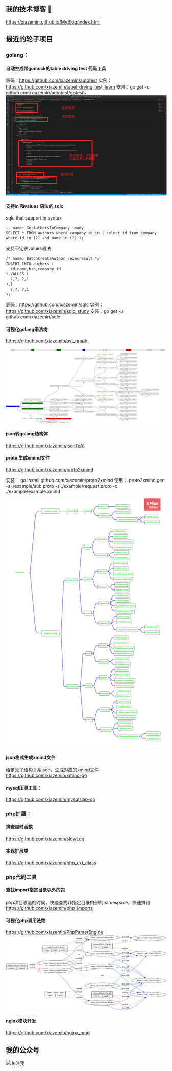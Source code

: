## 我的技术博客 👋
https://xiazemin.github.io/MyBlog/index.html

<!--
**xiazemin/xiazemin** is a ✨ _special_ ✨ repository because its `README.md` (this file) appears on your GitHub profile.

Here are some ideas to get you started:

- 🔭 I’m currently working on ...
- 🌱 I’m currently learning ...
- 👯 I’m looking to collaborate on ...
- 🤔 I’m looking for help with ...
- 💬 Ask me about ...
- 📫 How to reach me: ...
- 😄 Pronouns: ...
- ⚡ Fun fact: ...
-->

## 最近的轮子项目  

### golang：

#### 自动生成带gomock的table driving test 代码工具
源码：https://github.com/xiazemin/autotest
实例：https://github.com/xiazemin/tabel_drving_test_learn
安装：go get -u github.com/xiazemin/autotest/gotests
![自动生成带gomock的代码](https://github.com/xiazemin/autotest/blob/master/WechatIMG600.jpeg)

#### 支持in 和values 语法的 sqlc 
sqlc that support in syntax
```
-- name: GetAuthorsInCompany :many
SELECT * FROM authors where company_id in ( select id from company where id in (?) and name in (?) );
```
支持不定长values语法
```
/* name: BatchCreateAuthor :execresult */
INSERT INTO authors (
  id,name,bio,company_id
) VALUES (
  ?,?, ?,1 
),(
  ?,?, ?,1 
);
```
源码：https://github.com/xiazemin/sqlc
实例：https://github.com/xiazemin/sqlc_study
安装：go get -u github.com/xiazemin/sqlc 

#### 可视化golang语法树  

https://github.com/xiazemin/ast_graph  

![可视化语法树](https://github.com/xiazemin/ast_graph/blob/master/tree.svg) 

#### json转golang结构体  

https://github.com/xiazemin/jsonToAll 

#### proto 生成xmind文件
https://github.com/xiazemin/proto2xmind

安装： go install github.com/xiazemin/proto2xmind
使用： proto2xmind gen -s ./example/sub.proto -s ./example/request.proto -d ./example/example.xmind

![example.xmind](https://github.com/xiazemin/proto2xmind/blob/main/example/root.proto.png)

#### json格式生成xmind文件
给定父子结构关系json，生成对应的xmind文件
https://github.com/xiazemin/xmind-go

#### mysql压测工具：
https://github.com/xiazemin/mysqlslap-go

### php扩展：

#### 排查超时函数

https://github.com/xiazemin/slowLog  
#### 实现扩展类 
https://github.com/xiazemin/php_ext_class

### php代码工具
#### 查找import指定目录以外的包
php项目改造的时候，快速查找非指定目录内部的namespace，快速排错
https://github.com/xiazemin/php_imports

####  可视化php调用链路
https://github.com/xiazemin/PhpParserEngine
![可视化调用链路](https://github.com/xiazemin/PhpParserEngine/blob/master/Execute/test.png) 

#### nginx模块开发
https://github.com/xiazemin/nginx_mod

## 我的公众号
![关注我](https://mp.weixin.qq.com/mp/qrcode?scene=10000004&size=102&__biz=MzUxMDk3MTczMA==&mid=2247484879&idx=1&sn=00a04ae673f875071cd611445a9dc1b2&send_time=)

